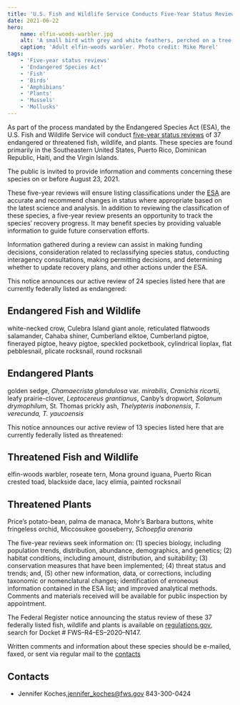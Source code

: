 ```yaml
---
title: 'U.S. Fish and Wildlife Service Conducts Five-Year Status Reviews of 37 Southeastern Species'
date: 2021-06-22
hero:
    name: elfin-woods-warbler.jpg
    alt: 'A small bird with grey and white feathers, perched on a tree branch.'
    caption: 'Adult elfin-woods warbler. Photo credit: Mike Morel'
tags:
    - 'Five-year status reviews'
    - 'Endangered Species Act'
    - 'Fish'
    - 'Birds'
    - 'Amphibians'
    - 'Plants'
    - 'Mussels'
    - 'Mollusks'
---
```


As part of the process mandated by the Endangered Species Act (ESA), the U.S. Fish and Wildlife Service will conduct [five-year status reviews](/endangered-species-act/five-year-reviews/) of 37 endangered or threatened fish, wildlife, and plants.  These species are found primarily in the Southeastern United States, Puerto Rico, Dominican Republic, Haiti, and the Virgin Islands.

The public is invited to provide information and comments concerning these species on or before August 23, 2021.

These five-year reviews will ensure listing classifications under the [ESA](/endangered-species-act/) are accurate and recommend changes in status where appropriate based on the latest science and analysis.  In addition to reviewing the classification of these species, a five-year review presents an opportunity to track the species’ recovery progress.  It may benefit species by providing valuable information to guide future conservation efforts.

Information gathered during a review can assist in making funding decisions, consideration related to reclassifying species status, conducting interagency consultations, making permitting decisions, and determining whether to update recovery plans, and other actions under the ESA.

 This notice announces our active review of 24 species listed here that are currently federally listed as endangered:

## Endangered Fish and Wildlife

white-necked crow, Culebra Island giant anole, reticulated flatwoods salamander, Cahaba shiner, Cumberland elktoe, Cumberland pigtoe, finerayed pigtoe, heavy pigtoe, speckled pocketbook, cylindrical lioplax, flat pebblesnail, plicate rocksnail, round rocksnail

## Endangered Plants

golden sedge, _Chamaecrista glandulosa_ var. _mirabilis_, _Cranichis ricartii_, leafy prairie-clover, _Leptocereus grantianus_, Canby’s dropwort, _Solanum drymophilum_, St. Thomas prickly ash, _Thelypteris inabonensis_, _T. verecunda, T. yaucoensis_

This notice announces our active review of 13 species listed here that are currently federally listed as threatened:

## Threatened Fish and Wildlife

elfin-woods warbler, roseate tern, Mona ground iguana, Puerto Rican crested toad, blackside dace, lacy elimia, painted rocksnail

## Threatened Plants

Price’s potato-bean, palma de manaca, Mohr’s Barbara buttons, white fringeless orchid, Miccosukee gooseberry, _Schoepfia arenaria_

The five-year reviews seek information on: (1) species biology, including population trends, distribution, abundance, demographics, and genetics; (2) habitat conditions, including amount, distribution, and suitability; (3) conservation measures that have been implemented; (4) threat status and trends; and, (5) other new information, data, or corrections, including taxonomic or nomenclatural changes; identification of erroneous information contained in the ESA list; and improved analytical methods.  Comments and materials received will be available for public inspection by appointment.

The Federal Register notice announcing the status review of these 37 federally listed fish, wildlife and plants is available on [regulations.gov](https://www.regulations.gov/), search for Docket # FWS–R4–ES–2020–N147.

Written comments and information about these species should be e-mailed, faxed, or sent via regular mail to the [contacts](/pdf/org-chart/contacts-for-5-year-reviews.pdf)


## Contacts

- Jennifer Koches,[jennifer_koches@fws.gov](mailto:jennifer_koches@fws.gov) 843-300-0424

